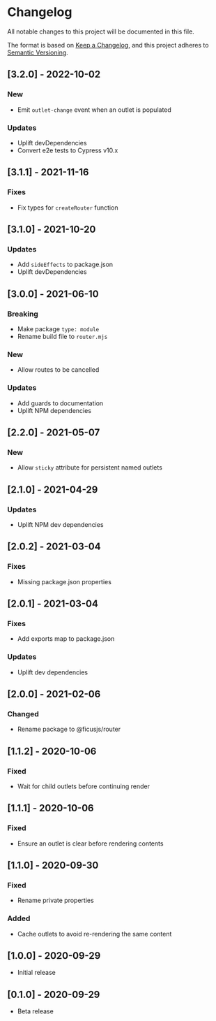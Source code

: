 # Changelog

All notable changes to this project will be documented in this file.

The format is based on [Keep a Changelog](https://keepachangelog.com/en/1.0.0/),
and this project adheres to [Semantic Versioning](https://semver.org/spec/v2.0.0.html).

## [3.2.0] - 2022-10-02

### New
- Emit `outlet-change` event when an outlet is populated

### Updates
- Uplift devDependencies
- Convert e2e tests to Cypress v10.x

## [3.1.1] - 2021-11-16

### Fixes
- Fix types for `createRouter` function

## [3.1.0] - 2021-10-20

### Updates
- Add `sideEffects` to package.json
- Uplift devDependencies

## [3.0.0] - 2021-06-10

### Breaking
- Make package `type: module`
- Rename build file to `router.mjs`

### New
- Allow routes to be cancelled

### Updates
- Add guards to documentation
- Uplift NPM dependencies

## [2.2.0] - 2021-05-07

### New
- Allow `sticky` attribute for persistent named outlets

## [2.1.0] - 2021-04-29

### Updates
- Uplift NPM dev dependencies

## [2.0.2] - 2021-03-04

### Fixes
- Missing package.json properties

## [2.0.1] - 2021-03-04

### Fixes
- Add exports map to package.json

### Updates
- Uplift dev dependencies

## [2.0.0] - 2021-02-06

### Changed
- Rename package to @ficusjs/router

## [1.1.2] - 2020-10-06

### Fixed
- Wait for child outlets before continuing render

## [1.1.1] - 2020-10-06

### Fixed
- Ensure an outlet is clear before rendering contents

## [1.1.0] - 2020-09-30

### Fixed
- Rename private properties

### Added
- Cache outlets to avoid re-rendering the same content

## [1.0.0] - 2020-09-29

- Initial release

## [0.1.0] - 2020-09-29

- Beta release
